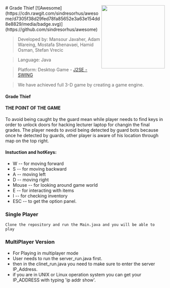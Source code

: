 <img src="https://gitlab.ecs.vuw.ac.nz/javahemans/grade-thief/blob/master/icons/Java.png" align="right" width="200"/>
# Grade Thief
 [![Awesome](https://cdn.rawgit.com/sindresorhus/awesome/d7305f38d29fed78fa85652e3a63e154dd8e8829/media/badge.svg)](https://github.com/sindresorhus/awesome)

> Developed by: Mansour Javaher, Adam Wareing, Mostafa Shenavaei, Hamid Osman, Stefan Vrecic

> Language: Java

> Platform: Desktop Game - [J2SE - SWING]()

> We have achieved full 3-D game by creating a game engine.


#### Grade Thief

#### THE POINT OF THE GAME
To avoid being caught by the guard mean while player needs to find keys in order to unlock doors for hacking
lecturer laptop for changin the final grades.
The player needs to avoid being detected by guard bots because once he detected by guards, other player is aware of his location
through map on the top right.


#### Instuction and hotKeys:
- W -- for moving forward
- S -- for moving backward
- A -- moving left
- D -- moving right
- Mouse -- for looking around game world
- E -- for interacting with items
- I -- for checking inventory
- ESC -- to get the option panel.

### Single Player
`Clone the repository and run the Main.java and you will be able to play`


### MultiPlayer Version
- For Playing in multiplayer mode 
- User needs to run the server_run.java first.
- then in the clinet_run.java you need to make sure to enter the server IP_Address.
- if you are in UNIX or Linux operation system you can get your IP_ADDRESS with typing 'ip addr show'.
